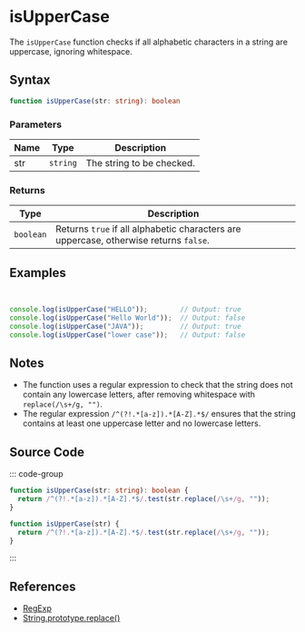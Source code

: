 # isUpperCase

The `isUpperCase` function checks if all alphabetic characters in a string are uppercase, ignoring whitespace.

## Syntax

```typescript
function isUpperCase(str: string): boolean
```

### Parameters

| Name  | Type     | Description                                      |
|-------|----------|--------------------------------------------------|
| str   | `string` | The string to be checked.                        |

### Returns

| Type    | Description                                      |
|---------|--------------------------------------------------|
| `boolean` | Returns `true` if all alphabetic characters are uppercase, otherwise returns `false`. |

## Examples

```typescript


console.log(isUpperCase("HELLO"));        // Output: true
console.log(isUpperCase("Hello World"));  // Output: false
console.log(isUpperCase("JAVA"));         // Output: true
console.log(isUpperCase("lower case"));   // Output: false
```

## Notes

- The function uses a regular expression to check that the string does not contain any lowercase letters, after removing whitespace with `replace(/\s+/g, "")`.
- The regular expression `/^(?!.*[a-z]).*[A-Z].*$/` ensures that the string contains at least one uppercase letter and no lowercase letters.

## Source Code

::: code-group
```typescript
function isUpperCase(str: string): boolean {
  return /^(?!.*[a-z]).*[A-Z].*$/.test(str.replace(/\s+/g, ""));
}
```

```javascript
function isUpperCase(str) {
  return /^(?!.*[a-z]).*[A-Z].*$/.test(str.replace(/\s+/g, ""));
}
```
::: 

## References

- [RegExp](https://developer.mozilla.org/en-US/docs/Web/JavaScript/Reference/Global_Objects/RegExp)
- [String.prototype.replace()](https://developer.mozilla.org/en-US/docs/Web/JavaScript/Reference/Global_Objects/String/replace)